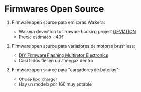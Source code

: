 # Firmwares Open Source

1. Firmware open source para emisoras Walkera:

    - Walkera devention tx firmware hacking project [DEVIATION](http://www.deviationtx.com/)
    - Precio estimado - 40€

2. Firmware open source para variadores de motores brushless:

    - [DIY Firmware Flashing Multirotor Electronics](http://www.rcgroups.com/forums/showthread.php?t=1513678)
    - Casi todos tienen un atmega8 dentro


3. Firmware open source para "cargadores de baterías":

    - [Cheap lipo charger](https://github.com/stawel/cheali-charger)
    - Hay un modelo por 16€  muy potable

